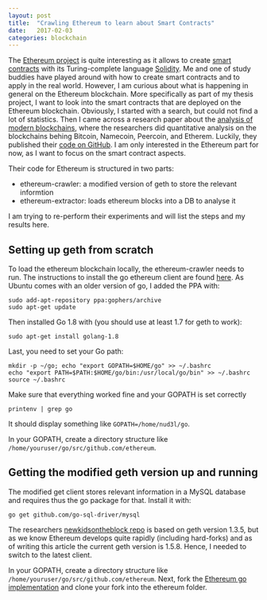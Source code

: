 ```yaml
---
layout: post
title:  "Crawling Ethereum to learn about Smart Contracts"
date:   2017-02-03
categories: blockchain
---
```

The [Ethereum project](www.ethereum.org) is quite interesting as it allows to create [smart contracts](https://solidity.readthedocs.io/en/develop/introduction-to-smart-contracts.html) with its Turing-complete language [Solidity](https://solidity.readthedocs.io/en/develop/). Me and one of study buddies have played around with how to create smart contracts and to apply in the real world. However, I am curious about what is happening in general on the Ethereum blockchain. More specifically as part of my thesis project, I want to look into the smart contracts that are deployed on the Ethereum blockchain. Obviously, I started with a search, but could not find a lot of statistics. Then I came across a research paper about the [analysis of modern blockchains](https://arxiv.org/abs/1606.06530), where the researchers did quantitative analysis on the blockchains behing Bitcoin, Namecoin, Peercoin, and Etherem. Luckily, they published their [code on GitHub](https://github.com/modernblockchains/newkidsontheblock). I am only interested in the Ethereum part for now, as I want to focus on the smart contract aspects.

Their code for Ethereum is structured in two parts:
- ethereum-crawler: a modified version of geth to store the relevant informtion
- ethereum-extractor: loads ethereum blocks into a DB to analyse it

I am trying to re-perform their experiments and will list the steps and my results here.

## Setting up geth from scratch
To load the ethereum blockchain locally, the ethereum-crawler needs to run. The instructions to install the go ethereum client are found [here](https://github.com/ethereum/go-ethereum/wiki/Developers'-Guide). As Ubuntu comes with an older version of go, I added the PPA with:

```
sudo add-apt-repository ppa:gophers/archive
sudo apt-get update
```
Then installed Go 1.8 with (you should use at least 1.7 for geth to work):
```
sudo apt-get install golang-1.8
```
Last, you need to set your Go path:
```
mkdir -p ~/go; echo "export GOPATH=$HOME/go" >> ~/.bashrc
echo "export PATH=$PATH:$HOME/go/bin:/usr/local/go/bin" >> ~/.bashrc
source ~/.bashrc
```
Make sure that everything worked fine and your GOPATH is set correctly
```
printenv | grep go
```
It should display something like ``GOPATH=/home/nud3l/go``.

In your GOPATH, create a directory structure like ``/home/youruser/go/src/github.com/ethereum``.

## Getting the modified geth version up and running
The modified get client stores relevant information in a MySQL database and requires thus the go package for that. Install it with:
```
go get github.com/go-sql-driver/mysql
```

The researchers [newkidsontheblock repo](https://github.com/modernblockchains/newkidsontheblock) is based on geth version 1.3.5, but as we know Ethereum develops quite rapidly (including hard-forks) and as of writing this article the current geth version is 1.5.8. Hence, I needed to switch to the latest client.

In your GOPATH, create a directory structure like ``/home/youruser/go/src/github.com/ethereum``.
Next, fork the [Ethereum go implementation](https://github.com/ethereum/go-ethereum) and clone your fork into the ethereum folder.
